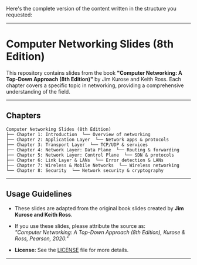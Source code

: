 Here's the complete version of the content written in the structure you requested:

---

# Computer Networking Slides (8th Edition)

This repository contains slides from the book **"Computer Networking: A Top-Down Approach (8th Edition)"** by Jim Kurose and Keith Ross. Each chapter covers a specific topic in networking, providing a comprehensive understanding of the field.

---

## Chapters  

```
Computer Networking Slides (8th Edition)
├── Chapter 1: Introduction  └── Overview of networking
├── Chapter 2: Application Layer  └── Network apps & protocols
├── Chapter 3: Transport Layer  └── TCP/UDP & services
├── Chapter 4: Network Layer: Data Plane  └── Routing & forwarding
├── Chapter 5: Network Layer: Control Plane  └── SDN & protocols
├── Chapter 6: Link Layer & LANs  └── Error detection & LANs
├── Chapter 7: Wireless & Mobile Networks  └── Wireless networking
└── Chapter 8: Security  └── Network security & cryptography
```

---

## Usage Guidelines  

- These slides are adapted from the original book slides created by **Jim Kurose and Keith Ross**.  
- If you use these slides, please attribute the source as:  
  _"Computer Networking: A Top-Down Approach (8th Edition), Kurose & Ross, Pearson, 2020."_

- **License:** See the [LICENSE](./LICENSE) file for more details.

---
